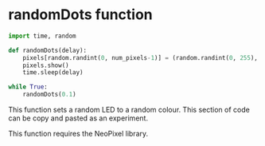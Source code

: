# randomDots function

```py
import time, random

def randomDots(delay):
    pixels[random.randint(0, num_pixels-1)] = (random.randint(0, 255), random.randint(0, 255), random.randint(0, 255))
    pixels.show()
    time.sleep(delay)

while True:
    randomDots(0.1)
```

This function sets a random LED to a random colour. This section of code can be copy and pasted as an experiment.

This function requires the NeoPixel library.
